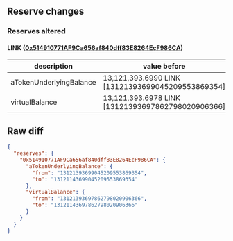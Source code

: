 ## Reserve changes

### Reserves altered

#### LINK ([0x514910771AF9Ca656af840dff83E8264EcF986CA](https://etherscan.io/address/0x514910771AF9Ca656af840dff83E8264EcF986CA))

| description | value before | value after |
| --- | --- | --- |
| aTokenUnderlyingBalance | 13,121,393.6990 LINK [13121393699045209553869354] | 13,121,143.6990 LINK [13121143699045209553869354] |
| virtualBalance | 13,121,393.6978 LINK [13121393697862798020906366] | 13,121,143.6978 LINK [13121143697862798020906366] |


## Raw diff

```json
{
  "reserves": {
    "0x514910771AF9Ca656af840dff83E8264EcF986CA": {
      "aTokenUnderlyingBalance": {
        "from": "13121393699045209553869354",
        "to": "13121143699045209553869354"
      },
      "virtualBalance": {
        "from": "13121393697862798020906366",
        "to": "13121143697862798020906366"
      }
    }
  }
}
```